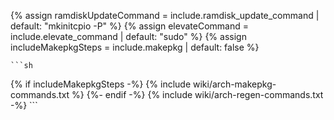{% assign ramdiskUpdateCommand = include.ramdisk_update_command | default: "mkinitcpio -P" %}
{% assign elevateCommand = include.elevate_command | default: "sudo" %}
{% assign includeMakepkgSteps = include.makepkg | default: false %}

    ```sh
   {% if includeMakepkgSteps -%}
       {% include wiki/arch-makepkg-commands.txt %}
   {%- endif -%}
   {% include wiki/arch-regen-commands.txt -%}
    ```
